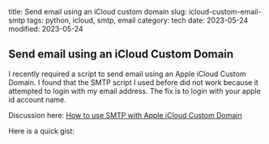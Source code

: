 title: Send email using an iCloud custom domain
slug: icloud-custom-email-smtp
tags: python, icloud, smtp, email
category: tech
date: 2023-05-24
modified: 2023-05-24

## Send email using an iCloud Custom Domain

I recently required a script to send email using an Apple iCloud Custom Domain.  I found that the SMTP script I used before did not work because it attempted to login with my email address.  The fix is to login with your apple id account name.

Discussion here: [How to use SMTP with Apple iCloud Custom Domain](https://stackoverflow.com/questions/71948786/how-to-use-smtp-with-apple-icloud-custom-domain)

Here is a quick gist: 
<script src="https://gist.github.com/jac18281828/02294106abfdd3229b5c3d9fd876483c.js"></script>
